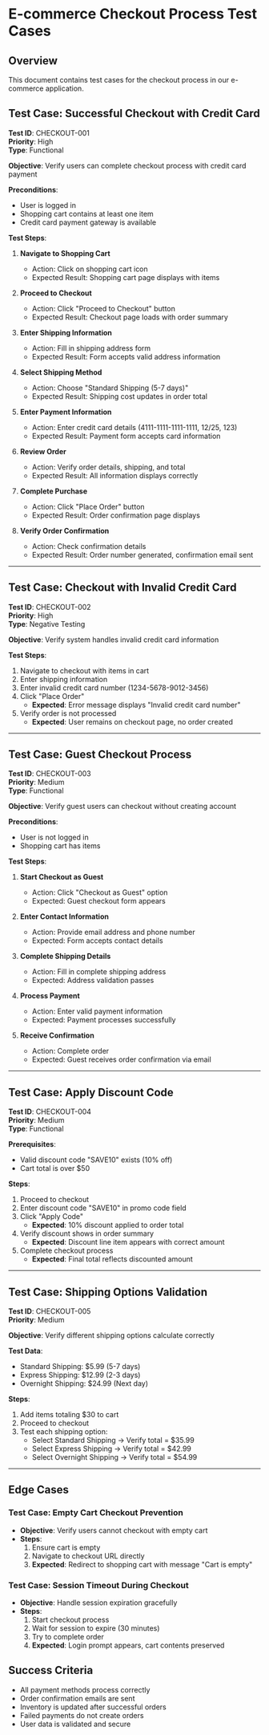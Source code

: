 # E-commerce Checkout Process Test Cases

## Overview
This document contains test cases for the checkout process in our e-commerce application.

## Test Case: Successful Checkout with Credit Card

**Test ID**: CHECKOUT-001  
**Priority**: High  
**Type**: Functional  

**Objective**: Verify users can complete checkout process with credit card payment

**Preconditions**:
- User is logged in
- Shopping cart contains at least one item
- Credit card payment gateway is available

**Test Steps**:

1. **Navigate to Shopping Cart**
   - Action: Click on shopping cart icon
   - Expected Result: Shopping cart page displays with items

2. **Proceed to Checkout**
   - Action: Click "Proceed to Checkout" button
   - Expected Result: Checkout page loads with order summary

3. **Enter Shipping Information**
   - Action: Fill in shipping address form
   - Expected Result: Form accepts valid address information

4. **Select Shipping Method**
   - Action: Choose "Standard Shipping (5-7 days)"
   - Expected Result: Shipping cost updates in order total

5. **Enter Payment Information**
   - Action: Enter credit card details (4111-1111-1111-1111, 12/25, 123)
   - Expected Result: Payment form accepts card information

6. **Review Order**
   - Action: Verify order details, shipping, and total
   - Expected Result: All information displays correctly

7. **Complete Purchase**
   - Action: Click "Place Order" button
   - Expected Result: Order confirmation page displays

8. **Verify Order Confirmation**
   - Action: Check confirmation details
   - Expected Result: Order number generated, confirmation email sent

---

## Test Case: Checkout with Invalid Credit Card

**Test ID**: CHECKOUT-002  
**Priority**: High  
**Type**: Negative Testing  

**Objective**: Verify system handles invalid credit card information

**Test Steps**:

1. Navigate to checkout with items in cart
2. Enter shipping information
3. Enter invalid credit card number (1234-5678-9012-3456)
4. Click "Place Order"
   - **Expected**: Error message displays "Invalid credit card number"
5. Verify order is not processed
   - **Expected**: User remains on checkout page, no order created

---

## Test Case: Guest Checkout Process

**Test ID**: CHECKOUT-003  
**Priority**: Medium  
**Type**: Functional  

**Objective**: Verify guest users can checkout without creating account

**Preconditions**:
- User is not logged in
- Shopping cart has items

**Test Steps**:

1. **Start Checkout as Guest**
   - Action: Click "Checkout as Guest" option
   - Expected: Guest checkout form appears

2. **Enter Contact Information**
   - Action: Provide email address and phone number
   - Expected: Form accepts contact details

3. **Complete Shipping Details**
   - Action: Fill in complete shipping address
   - Expected: Address validation passes

4. **Process Payment**
   - Action: Enter valid payment information
   - Expected: Payment processes successfully

5. **Receive Confirmation**
   - Action: Complete order
   - Expected: Guest receives order confirmation via email

---

## Test Case: Apply Discount Code

**Test ID**: CHECKOUT-004  
**Priority**: Medium  
**Type**: Functional  

**Prerequisites**:
- Valid discount code "SAVE10" exists (10% off)
- Cart total is over $50

**Steps**:
1. Proceed to checkout
2. Enter discount code "SAVE10" in promo code field
3. Click "Apply Code"
   - **Expected**: 10% discount applied to order total
4. Verify discount shows in order summary
   - **Expected**: Discount line item appears with correct amount
5. Complete checkout process
   - **Expected**: Final total reflects discounted amount

---

## Test Case: Shipping Options Validation

**Test ID**: CHECKOUT-005  
**Priority**: Medium  

**Objective**: Verify different shipping options calculate correctly

**Test Data**:
- Standard Shipping: $5.99 (5-7 days)
- Express Shipping: $12.99 (2-3 days)  
- Overnight Shipping: $24.99 (Next day)

**Steps**:
1. Add items totaling $30 to cart
2. Proceed to checkout
3. Test each shipping option:
   - Select Standard Shipping → Verify total = $35.99
   - Select Express Shipping → Verify total = $42.99
   - Select Overnight Shipping → Verify total = $54.99

---

## Edge Cases

### Test Case: Empty Cart Checkout Prevention
- **Objective**: Verify users cannot checkout with empty cart
- **Steps**: 
  1. Ensure cart is empty
  2. Navigate to checkout URL directly
  3. **Expected**: Redirect to shopping cart with message "Cart is empty"

### Test Case: Session Timeout During Checkout
- **Objective**: Handle session expiration gracefully
- **Steps**:
  1. Start checkout process
  2. Wait for session to expire (30 minutes)
  3. Try to complete order
  4. **Expected**: Login prompt appears, cart contents preserved

## Success Criteria
- All payment methods process correctly
- Order confirmation emails are sent
- Inventory is updated after successful orders
- Failed payments do not create orders
- User data is validated and secure